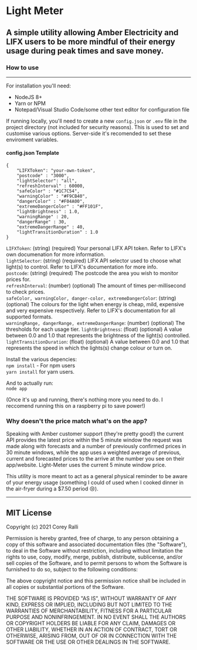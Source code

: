 # Light Meter

## A simple utility allowing Amber Electricity and LIFX users to be more mindful of their energy usage during peak times and save money.

### How to use
---

For installation you'll need:
- NodeJS 8+
- Yarn or NPM
- Notepad/Visual Studio Code/some other text editor for configuration file

If running locally, you'll need to create a new ```config.json``` or ```.env``` file in the project directory (not included for security reasons). This is used to set and customise various options. Server-side it's recomended to set these enviroment variables.

#### config.json Template
```
{
    "LIFXToken": "your-own-token",
    "postcode" : "3000",
    "lightSelector": "all",
    "refreshInterval" : 60000,
    "safeColor" : "#1C7C54",
    "warningColor" : "#F9CB40",
    "dangerColor" : "#F04A00",
    "extremeDangerColor" : "#FF101F",
    "lightBrightness" : 1.0,
    "warningRange" : 20,
    "dangerRange" : 30,
    "extremeDangerRange" : 40,
    "lightTransitionDuration" : 1.0
}
```

```LIFXToken```: (string) (required) Your personal LIFX API token. Refer to LIFX's own documenation for more information.\
```lightSelector```: (string) (required) LIFX API selector used to choose what light(s) to control. Refer to LIFX's documentation for more info.\
```postcode```: (string) (required) The postcode the area you wish to monitor prices for.\
```refreshInterval```:  (number) (optional) The amount of times per-millisecond to check prices.\
```safeColor, warningColor, danger-color, extremeDangerColor```: (string) (optional) The colours for the light when energy is cheap, mild, expensive and very expensive respectively. Refer to LIFX's documentation for all supported formats.\
```warningRange, dangerRange, extremeDangerRange```: (number) (optional) The thresholds for each usage tier.
```lightBrightness```: (float) (optional) A value between 0.0 and 1.0 that represents the brightness of the light(s) controlled.\
```lightTransitionDuration```: (float) (optional) A value between 0.0 and 1.0 that represents the speed in which the lights(s) change colour or turn on.


Install the various depencies:\
```npm install``` - For npm users\
```yarn install``` for yarn users.

And to actually run:\
```node app```

(Once it's up and running, there's nothing more you need to do. I reccomend running this on a raspberry pi to save power!)

### Why doesn't the price match what's on the app?
Speaking with Amber customer support (they're pretty good!) the current API provides the latest price within the 5 minute window the request was made along with forecasts and a number of previously confirmed prices in 30 minute windows, while the app uses a weighted average of previous, current and forecasted prices to the arrive at the number you see on their app/website. Light-Meter uses the current 5 minute window price.

This utility is more meant to act as a general physical reminder to be aware of your energy usage (something I could of used when I cooked dinner in the air-fryer during a $7.50 period 😢).

***

## MIT License

Copyright (c) 2021 Corey Ralli

Permission is hereby granted, free of charge, to any person obtaining a copy
of this software and associated documentation files (the "Software"), to deal
in the Software without restriction, including without limitation the rights
to use, copy, modify, merge, publish, distribute, sublicense, and/or sell
copies of the Software, and to permit persons to whom the Software is
furnished to do so, subject to the following conditions:

The above copyright notice and this permission notice shall be included in all
copies or substantial portions of the Software.

THE SOFTWARE IS PROVIDED "AS IS", WITHOUT WARRANTY OF ANY KIND, EXPRESS OR
IMPLIED, INCLUDING BUT NOT LIMITED TO THE WARRANTIES OF MERCHANTABILITY,
FITNESS FOR A PARTICULAR PURPOSE AND NONINFRINGEMENT. IN NO EVENT SHALL THE
AUTHORS OR COPYRIGHT HOLDERS BE LIABLE FOR ANY CLAIM, DAMAGES OR OTHER
LIABILITY, WHETHER IN AN ACTION OF CONTRACT, TORT OR OTHERWISE, ARISING FROM,
OUT OF OR IN CONNECTION WITH THE SOFTWARE OR THE USE OR OTHER DEALINGS IN THE
SOFTWARE.
